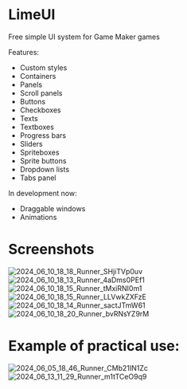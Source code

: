 # LimeUI
Free simple UI system for Game Maker games

Features:
- Custom styles
- Containers
- Panels
- Scroll panels
- Buttons
- Checkboxes
- Texts
- Textboxes
- Progress bars
- Sliders
- Spriteboxes
- Sprite buttons
- Dropdown lists
- Tabs panel

In development now:
- Draggable windows
- Animations

# Screenshots
![2024_06_10_18_18_Runner_SHjiTVp0uv](https://github.com/Limekys/LimeUI/assets/58959645/4eaed6b4-a178-429b-8b7b-7ef6a9a8e135)
![2024_06_10_18_13_Runner_4aDms0PEf1](https://github.com/Limekys/LimeUI/assets/58959645/4dd2b6d6-d591-47cf-a0ab-a030b5569e92)
![2024_06_10_18_15_Runner_tMxiRNI0m1](https://github.com/Limekys/LimeUI/assets/58959645/6e65210c-549b-4e5e-b1e4-2d7276fa8982)
![2024_06_10_18_15_Runner_LLVwkZXFzE](https://github.com/Limekys/LimeUI/assets/58959645/a25923cb-c01d-4fb0-9f57-b0d27881d1e3)
![2024_06_10_18_14_Runner_sactJTmW61](https://github.com/Limekys/LimeUI/assets/58959645/fb7308e7-850d-41df-a3d7-037f2fd45653)
![2024_06_10_18_20_Runner_bvRNsYZ9rM](https://github.com/Limekys/LimeUI/assets/58959645/560d8d17-f088-4ded-99df-f6798940bc0b)

# Example of practical use:
![2024_06_05_18_46_Runner_CMb21IN1Zc](https://github.com/Limekys/LimeUI/assets/58959645/819f2999-4040-41a5-aa86-d43d8c5a2f58)
![2024_06_13_11_29_Runner_m1tTCeO9q9](https://github.com/Limekys/LimeUI/assets/58959645/24d1dbd9-3dae-4180-9495-2d86c39f9836)
